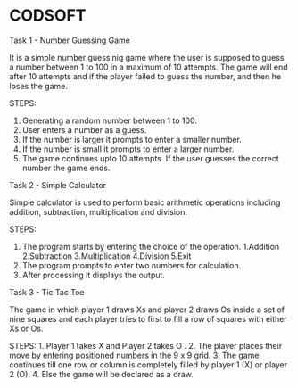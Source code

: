 # CODSOFT

Task 1 - Number Guessing Game

  It is a simple number guessinig game where the user is supposed to guess a number between 1 to 100 in a maximum of 10 attempts. 
  The game will end after 10 attempts and if the player failed to guess the number, and then he loses the game.
  
STEPS:
  1. Generating a random number between 1 to 100.
  2. User enters a number as a guess.
  3. If the number is larger it prompts to enter a smaller number.
  4. If the number is small it prompts to enter a larger number.
  5. The game continues upto 10 attempts. If the user guesses the correct number the game ends.

Task 2 - Simple Calculator

  Simple calculator is used to perform basic arithmetic operations including addition, subtraction, multiplication and division.

STEPS:
  1. The program starts by entering the choice of the operation.
            1.Addition
            2.Subtraction
            3.Multiplication
            4.Division
            5.Exit
  2. The program prompts to enter two numbers for calculation.
  3. After processing it displays the output.

Task 3 - Tic Tac Toe

  The game in which player 1 draws Xs and player 2 draws Os inside a set of nine squares and each player tries to first to fill a row of squares with either Xs or Os.

STEPS:
    1. Player 1 takes X and Player 2 takes O .
    2. The player places their move by entering positioned numbers in the 9 x 9 grid.
    3. The game continues till one row or column is completely filled by player 1 (X) or player 2 (O).
    4. Else the game will be declared as a draw.
